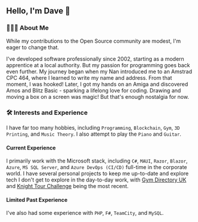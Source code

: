 ## Hello, I'm Dave 👋

### 👨🏻‍💻 About Me
While my contributions to the Open Source community are modest, I'm eager to change that.

I've developed software professionally since 2002, starting as a modern apprentice at a local authority. But my passion for programming goes back even further. My journey began when my Nan introduced me to an Amstrad CPC 464, where I learned to write my name and address. From that moment, I was hooked! Later, I got my hands on an Amiga and discovered Amos and Blitz Basic - sparking a lifelong love for coding. Drawing and moving a box on a screen was magic! But that's enough nostalgia for now.

### 🛠️ Interests and Experience
I have far too many hobbies, including `Programming`, `Blockchain`, `Gym`, `3D Printing`, and `Music Theory`. I also attempt to play the `Piano` and `Guitar`.

#### Current Experience
I primarily work with the Microsoft stack, including `C#`, `MAUI`, `Razor`, `Blazor`, `Azure`, `MS SQL Server`, and `Azure DevOps (CI/CD)` full-time in the corporate world. I have several personal projects to keep me up-to-date and explore tech I don't get to explore in the day-to-day work, with [Gym Directory UK](https://gymdirectory.co.uk) and [Knight Tour Challenge](https://knightstourchallenge.com/)  being the most recent.

#### Limited Past Experience
I've also had some experience with `PHP`, `F#`, `TeamCity`, and `MySQL`.
